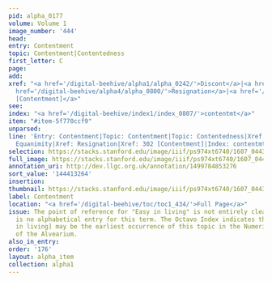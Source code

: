 ```yaml
---
pid: alpha_0177
volume: Volume 1
image_number: '444'
head:
entry: Contentment
topic: Contentment|Contentedness
first_letter: C
page:
add:
xref: "<a href='/digital-beehive/alpha1/alpha_0242/'>Discont</a>|<a href='/digital-beehive/alpha2/alpha_0292/'>Equanimity</a>|<a
  href='/digital-beehive/alpha4/alpha_0800/'>Resignation</a>|<a href='/digital-beehive/num2/num_0343/'>302
  [Contentment]</a>"
see:
index: "<a href='/digital-beehive/index1/index_0807/'>contentmt</a>"
item: "#item-5f770ccf9"
unparsed:
line: 'Entry: Contentment|Topic: Contentment|Topic: Contentedness|Xref: Discont|Xref:
  Equanimity|Xref: Resignation|Xref: 302 [Contentment]|Index: contentmt|#item-5f770ccf9'
selection: https://stacks.stanford.edu/image/iiif/ps974xt6740/1607_0443/841,3264,3012,790/full/0/default.jpg
full_image: https://stacks.stanford.edu/image/iiif/ps974xt6740/1607_0443/full/full/0/default.jpg
annotation_uri: http://dev.llgc.org.uk/annotation/1499784853276
sort_value: '144413264'
insertion:
thumbnail: https://stacks.stanford.edu/image/iiif/ps974xt6740/1607_0443/841,3264,600,180/250,/0/default.jpg
label: Contentment
location: "<a href='/digital-beehive/toc/toc1_434/'>Full Page</a>"
issue: The point of reference for "Easy in living" is not entirely clear, as there
  is no alphabetical entry for this term. The Octavo Index indicates that 1301 [Easy
  in living] may be the earliest occurrence of this topic in the Numerical section
  of the Alvearium.
also_in_entry:
order: '176'
layout: alpha_item
collection: alpha1
---
```

